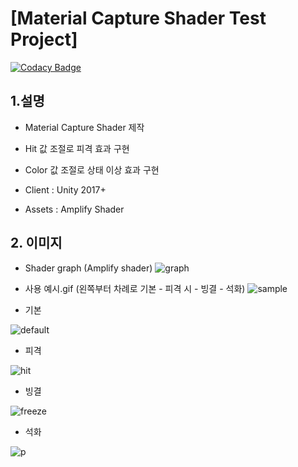 # [Material Capture Shader Test Project]

[![Codacy Badge](https://api.codacy.com/project/badge/Grade/70ea28bc7bcc4478a1ed19698a01661a)](https://www.codacy.com/app/gaebhi/ShaderToyProject?utm_source=github.com&amp;utm_medium=referral&amp;utm_content=gaebhi/ShaderToyProject&amp;utm_campaign=Badge_Grade)

## 1.설명
* Material Capture Shader 제작
* Hit 값 조절로 피격 효과 구현
* Color 값 조절로 상태 이상 효과 구현

* Client : Unity 2017+
* Assets : Amplify Shader

## 2. 이미지
* Shader graph (Amplify shader)
![graph](https://blogfiles.pstatic.net/MjAxOTA3MzBfMTA3/MDAxNTY0NDQ2ODE3Njc1.qo0uVrYoVcSpsiEFDP82MYXr2s5lY-CCPXPwAt-FIMog.jTN3drLO2j_SHHKs92IOKpwVivLnthfne9kIXf0jSZEg.PNG.gaebhi/amp.png "graph")

* 사용 예시.gif (왼쪽부터 차례로 기본 - 피격 시 - 빙결 - 석화)
![sample](https://blogfiles.pstatic.net/MjAxOTA3MzBfMTEw/MDAxNTY0NDQ2ODE3OTk3.oxP8ydM2GqsL6lKCkOTi0t0OuLk4q9_5maDRRc89Vakg.ilNIgjuQN6Rogx-iZKoeCDgc0aV5uqwV8ysy7yolBnMg.GIF.gaebhi/imageedit_7_7600443314.gif "sample")

* 기본

![default](https://blogfiles.pstatic.net/MjAxOTA3MjNfMjU2/MDAxNTYzODU4MzU5NTM4.tT6WTf9toz-S4-roP0nsL0vJqrqrLJiha5tT6hq1u6wg.rL_4ZFOwevXZIjnkY3OeAx4MSXgofgwpjDapRc_JiVgg.PNG.gaebhi/1default.png?type=w1 "default")

* 피격

![hit](https://blogfiles.pstatic.net/MjAxOTA3MjNfMTY0/MDAxNTYzODU4MzU5Nzc5.qYF8s4AUheD4hFLWJ6V-kwUhep62dCmfdZ7NeQmFFGAg.SHnsZwcX5SZRAzk0CFo5bJzOoXT68_s77bQqFy0uLTog.PNG.gaebhi/2hit.png?type=w1 "hit")

* 빙결

![freeze](https://blogfiles.pstatic.net/MjAxOTA3MjNfMTM4/MDAxNTYzODU4MzYwMDI4.HNS-RdKt_eX2wrO0r74BHEoTXh5bme0nQ0TuHuIP1-4g.L8T3byfR2LR0g3uTzJYNkQDb-teeWFcChfChGmoUu9Eg.PNG.gaebhi/3freeze.png?type=w1 "freeze")

* 석화

![p](https://blogfiles.pstatic.net/MjAxOTA3MjNfNTkg/MDAxNTYzODU4MzYwMjY5.V_XUx3GNT1NdoI06fmUZMbpzTg3jJ-yqegqUWJzN06Ug.ERfMumwd53z2fpWIKx9rywodYOrKbwOSxs1IKwEDpoIg.PNG.gaebhi/4pertrification.png?type=w1 "p")



